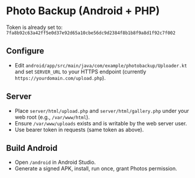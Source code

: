 # Photo Backup (Android + PHP)

Token is already set to: `7fa8b92c63a42ff5e0d37e92d65a10cbe56dc9d2384f8b1b8f9a8d1f92c7f002`

## Configure
- Edit `android/app/src/main/java/com/example/photobackup/Uploader.kt` and set `SERVER_URL` to your HTTPS endpoint (currently `https://yourdomain.com/upload.php`).

## Server
- Place `server/html/upload.php` and `server/html/gallery.php` under your web root (e.g., `/var/www/html`).
- Ensure `/var/www/uploads` exists and is writable by the web server user.
- Use bearer token in requests (same token as above).

## Build Android
- Open `/android` in Android Studio.
- Generate a signed APK, install, run once, grant Photos permission.
